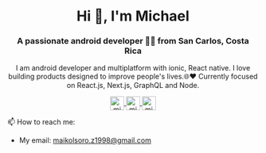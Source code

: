 
<h1 align="center">Hi 👋, I'm Michael</h1>
<h3 align="center">A passionate android developer 👨‍💻 from San Carlos, Costa Rica</h3>
<p align="center">
I am  android developer and multiplatform with ionic, React native.
I love building products designed to improve people's lives.🌐❤
Currently focused on React.js, Next.js, GraphQL and Node.
</p>

<p align="center">
  
  <a href="https://twitter.com/maikol_soro" target="blank">
    <img align="center" src="https://cdn.jsdelivr.net/npm/simple-icons@3.0.1/icons/twitter.svg" alt="midudev" height="28px" width="28px" />
  </a>
  <a href="https://fb.com/michael.soro.9041/" target="blank">
    <img align="center" src="https://cdn.jsdelivr.net/npm/simple-icons@3.0.1/icons/facebook.svg" alt="midudev.frontend" height="28px" width="28px" />
  </a>
  <a href="https://instagram.com/maikolsoro.z1998" target="blank">
    <img align="center" src="https://cdn.jsdelivr.net/npm/simple-icons@3.0.1/icons/instagram.svg" alt="midu.dev" height="28px" width="28px" />
  </a>
</p>

📫 How to reach me:
 - My email: maikolsoro.z1998@gmail.com
 
  
<!--
**MaikolSoro/MaikolSoro** is a ✨ _special_ ✨ repository because its `README.md` (this file) appears on your GitHub profile.

Here are some ideas to get you started:

- 🔭 I’m currently working on ...
- 🌱 I’m currently learning ...
- 👯 I’m looking to collaborate on ...
- 🤔 I’m looking for help with ...
- 💬 Ask me about ...
- 📫 How to reach me: ...
    
- 😄 Pronouns: ...
- ⚡ Fun fact: ...
-->

